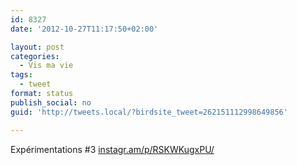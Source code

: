 ```yaml
---
id: 8327
date: '2012-10-27T11:17:50+02:00'

layout: post
categories:
  - Vis ma vie
tags:
  - tweet
format: status
publish_social: no
guid: 'http://tweets.local/?birdsite_tweet=262151112998649856'

---
```


Expérimentations #3 [instagr.am/p/RSKWKugxPU/](http://instagr.am/p/RSKWKugxPU/)